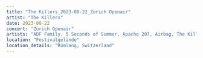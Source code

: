```yaml
---
title: "The Killers_2023-08-22_Zürich Openair"
artist: "The Killers"
date: 2023-08-22
concert: "Zürich Openair"
artists: "ADF Family, 5 Seconds of Summer, Apache 207, Airbag, The Killers, arlie, alt-J, White Reaper, Adriatique, Álvaro Soler, 2 Many DJ's, Aitch, Ay Wing, Anna Kramer, Aczino, Celeste Buckingham & King Shaolin, 311"
location: "Festivalgelände"
location_details: "Rümlang, Switzerland"
---
```

